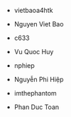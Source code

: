 
- vietbaoa4htk
+ Nguyen Viet Bao

- c633
+ Vu Quoc Huy

- nphiep
+ Nguyễn Phi Hiệp

- imthephantom
+ Phan Duc Toan

